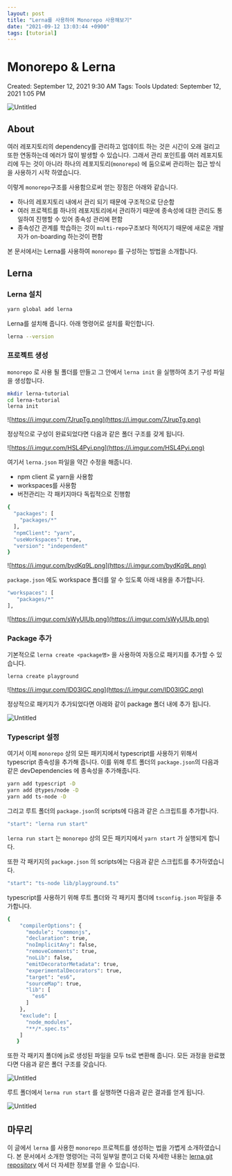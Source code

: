 ```yaml
---
layout: post
title: "Lerna를 사용하여 Monorepo 사용해보기"
date: "2021-09-12 13:03:44 +0900"
tags: [tutorial]
---
```


# Monorepo & Lerna

Created: September 12, 2021 9:30 AM
Tags: Tools
Updated: September 12, 2021 1:05 PM

![Untitled](https://i.imgur.com/e4WLS5P.png)

## About

여러 레포지토리의 dependency를 관리하고 업데이트 하는 것은 시간이 오래 걸리고 또한 연동하는데 에러가 많이 발생할 수 있습니다. 그래서 관리 포인트를 여러 레포지토리에 두는 것이 아니라 하나의 레포지토리(`monorepo`) 에 둠으로써 관리하는 접근 방식을 사용하기 시작 하였습니다. 

이렇게 `monorepo`구조를 사용함으로써 얻는 장점은 아래와 같습니다.

- 하나의 레포지토리 내에서 관리 되기 때문에 구조적으로 단순함
- 여러 프로젝트를 하나의 레포지토리에서 관리하기 때문에 종속성에 대한 관리도 통일하여 진행할 수 있어 종속성 관리에 편함
- 종속성간 관계를 학습하는 것이 `multi-repo`구조보다 적어지기 때문에 새로운 개발자가 on-boarding 하는것이 편함

본 문서에서는 Lerna를 사용하여 `monorepo` 를 구성하는 방법을 소개합니다.

## Lerna

### Lerna 설치

```bash
yarn global add lerna
```

Lerna를 설치해 줍니다.  아래 명령어로 설치를 확인합니다.

```bash
lerna --version
```

### 프로젝트 생성

`monorepo` 로 사용 될 폴더를 만들고 그 안에서 `lerna init` 을 실행하여 초기 구성 파일을 생성합니다.

```bash
mkdir lerna-tutorial
cd lerna-tutorial
lerna init
```

![https://i.imgur.com/7JrupTg.png](https://i.imgur.com/7JrupTg.png)

정상적으로 구성이 완료되었다면 다음과 같은 폴더 구조를 갖게 됩니다.

![https://i.imgur.com/HSL4Pyi.png](https://i.imgur.com/HSL4Pyi.png)

여기서 `lerna.json` 파일을 약간 수정을 해줍니다.

- npm client 로 yarn을 사용함
- workspaces를 사용함
- 버전관리는 각 패키지마다 독립적으로 진행함

```bash
{
  "packages": [
    "packages/*"
  ],
  "npmClient": "yarn",
  "useWorkspaces": true,
  "version": "independent"
}
```

![https://i.imgur.com/bydKq9L.png](https://i.imgur.com/bydKq9L.png)

`package.json` 에도 workspace 폴더를 알 수 있도록 아래 내용을 추가합니다.

```bash
"workspaces": [
   "packages/*"
],
```

![https://i.imgur.com/sWyUIUb.png](https://i.imgur.com/sWyUIUb.png)

### Package 추가

기본적으로 `lerna create <package명>` 을 사용하여 자동으로 패키지를 추가할 수 있습니다.

```bash
lerna create playground
```

![https://i.imgur.com/ID03lGC.png](https://i.imgur.com/ID03lGC.png)

정상적으로 패키지가 추가되었다면 아래와 같이 package 폴더 내에 추가 됩니다.

![Untitled](https://i.imgur.com/IS4Zl5q.png)

### Typescript 설정

여기서 이제 `monorepo` 상의 모든 패키지에서 typescript를 사용하기 위해서 typescript 종속성을 추가해 줍니다.  이를 위해 루트 폴더의 `package.json`의 다음과 같은 devDependencies 에 종속성을 추가해줍니다.

```bash
yarn add typescript -D
yarn add @types/node -D
yarn add ts-node -D
```

그리고 루트 폴더의 `package.json`의 scripts에 다음과 같은 스크립트를 추가합니다.

```bash
"start": "lerna run start"
```

`lerna run start` 는 `monorepo` 상의 모든 패키지에서 `yarn start` 가 실행되게 합니다.

또한 각 패키지의 `package.json` 의 scripts에는 다음과 같은 스크립트를 추가하였습니다.

```bash
"start": "ts-node lib/playground.ts"
```

typescript를 사용하기 위해 루트 폴더와 각 패키지 폴더에 `tsconfig.json` 파일을 추가합니다.

```bash
{
    "compilerOptions": {
      "module": "commonjs",
      "declaration": true,
      "noImplicitAny": false,
      "removeComments": true,
      "noLib": false,
      "emitDecoratorMetadata": true,
      "experimentalDecorators": true,
      "target": "es6",
      "sourceMap": true,
      "lib": [
        "es6"
      ]
    },
    "exclude": [
      "node_modules",
      "**/*.spec.ts"
    ]
   }
```

또한 각 패키지 폴더에 js로 생성된 파일을 모두 ts로 변환해 줍니다. 모든 과정을 완료했다면 다음과 같은 폴더 구조를 갖습니다.

![Untitled](https://i.imgur.com/Gbc9Qul.png)

루트 폴더에서 `lerna run start` 를 실행하면 다음과 같은 결과를 얻게 됩니다.

![Untitled](https://i.imgur.com/vSLudEm.png)

## 마무리

이 글에서 `lerna` 를 사용한 `monorepo` 프로젝트를 생성하는 법을 가볍게 소개하였습니다. 본 문서에서 소개한 명령어는 극히 일부일 뿐이고 더욱 자세한 내용는 [lerna git repository](https://github.com/lerna/lerna) 에서 더 자세한 정보를 얻을 수 있습니다.
